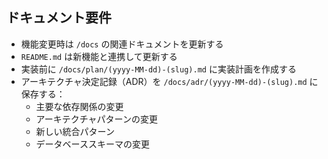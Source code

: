 ## ドキュメント要件

- 機能変更時は `/docs` の関連ドキュメントを更新する
- `README.md` は新機能と連携して更新する
- 実装前に `/docs/plan/(yyyy-MM-dd)-(slug).md` に実装計画を作成する
- アーキテクチャ決定記録（ADR）を `/docs/adr/(yyyy-MM-dd)-(slug).md` に保存する：
  - 主要な依存関係の変更
  - アーキテクチャパターンの変更
  - 新しい統合パターン
  - データベーススキーマの変更
